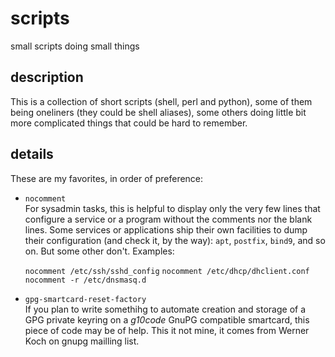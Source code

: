 # scripts

small scripts doing small things

## description

This is a collection of short scripts (shell, perl and python), some of them
being oneliners (they could be shell aliases), some others doing little bit
more complicated things that could be hard to remember.

## details

These are my favorites, in order of preference:

* `nocomment`  
    For sysadmin tasks, this is helpful to display only the very few lines
    that configure a service or a program without the comments nor the blank
    lines. Some services or applications ship their own facilities to dump
    their configuration (and check it, by the way): `apt`, `postfix`, `bind9`,
    and so on. But some other don't. Examples:

    `nocomment /etc/ssh/sshd_config`
    `nocomment /etc/dhcp/dhclient.conf`
    `nocomment -r /etc/dnsmasq.d`

* `gpg-smartcard-reset-factory`  
    If you plan to write somethihg to automate creation and storage of a GPG
    private keyring on a *g10code* GnuPG compatible smartcard, this piece of
    code may be of help. This it not mine, it comes from Werner Koch on gnupg
    mailling list.
